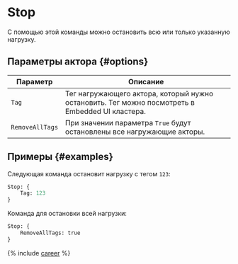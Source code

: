 # Stop

С помощью этой команды можно остановить всю или только указанную нагрузку.

## Параметры актора {#options}

| Параметр         | Описание                                                                                        |
|------------------|-------------------------------------------------------------------------------------------------|
| `Tag`            | Тег нагружающего актора, который нужно остановить. Тег можно посмотреть в Embedded UI кластера. |
| `RemoveAllTags`  | При значении параметра `True` будут остановлены все нагружающие акторы. |

## Примеры {#examples}

Следующая команда остановит нагрузку с тегом `123`:

```proto
Stop: {
    Tag: 123
}
```

Команда для остановки всей нагрузки:

```proto
Stop: {
    RemoveAllTags: true
}
```

{% include [career](./_includes/career.md) %}